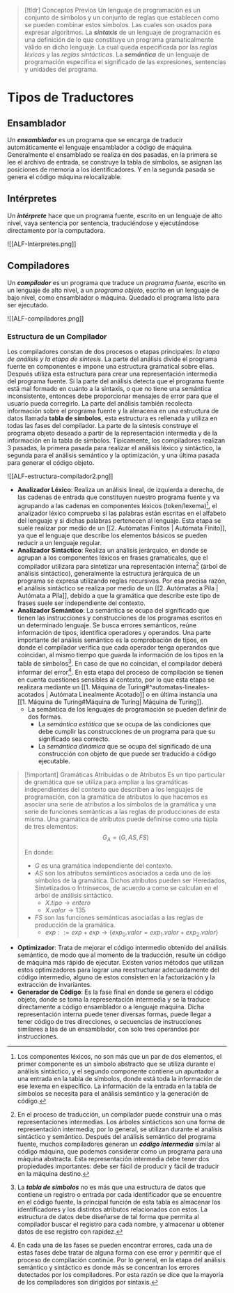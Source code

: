 >[!tldr] Conceptos Previos
>Un lenguaje de programación es un conjunto de símbolos y un conjunto de reglas que establecen como se pueden combinar estos símbolos. Las cuales son usados para expresar algoritmos.
>La ***sintaxis*** de un lenguaje de programación es una definición de lo que constituye un programa gramaticalmente válido en dicho lenguaje. La cual queda especificada por las *reglas léxicas* y las *reglas sintácticas*.
>La ***semántica*** de un lenguaje de programación especifica el significado de las expresiones, sentencias y unidades del programa.

# Tipos de Traductores

## Ensamblador

Un ***ensamblador*** es un programa que se encarga de traducir automáticamente el lenguaje ensamblador a código de máquina. Generalmente el ensamblado se realiza en dos pasadas, en la primera se lee el archivo de entrada, se construye la tabla de símbolos, se asignan las posiciones de memoria a los identificadores. Y en la segunda pasada se genera el código máquina relocalizable.

## Intérpretes

Un ***intérprete*** hace que un programa fuente, escrito en un lenguaje de alto nivel, vaya sentencia por sentencia, traduciéndose y ejecutándose directamente por la computadora.

![[ALF-Interpretes.png]]

## Compiladores

Un ***compilador*** es un programa que traduce un *programa fuente*, escrito en un lenguaje de alto nivel, a un *programa objeto*, escrito en un lenguaje de bajo nivel, como ensamblador o máquina. Quedado el programa listo para ser ejecutado.

![[ALF-compiladores.png]]

### Estructura de un Compilador

Los compiladores constan de dos procesos o etapas principales: *la etapa de análisis y la etapa de síntesis*. La parte del análisis divide el programa fuente en componentes e impone una estructura gramatical sobre ellas. Después utiliza esta estructura para crear una representación intermedia del programa fuente. Si la parte del análisis detecta que el programa fuente está mal formado en cuanto a la sintaxis, o que no tiene una semántica inconsistente, entonces debe proporcionar mensajes de error para que el usuario pueda corregirlo. La parte del análisis también recolecta información sobre el programa fuente y la almacena en una estructura de datos llamada **tabla de símbolos**, esta estructura es rellenada y utiliza en todas las fases del compilador.
La parte de la síntesis construye el programa objeto deseado a partir de la representación intermedia y de la información en la tabla de símbolos.
Típicamente, los compiladores realizan 3 pasadas, la primera pasada para realizar el análisis léxico y sintáctico, la segunda para el análisis semántico y la optimización, y una última pasada para generar el código objeto.

![[ALF-estructura-compilador2.png]]


- **Analizador Léxico**: Realiza un análisis lineal, de izquierda a derecha, de las cadenas de entrada que constituyen nuestro programa fuente y va agrupando a las cadenas en componentes léxicos (token/lexema)[^1], el analizador léxico comprueba si las palabras están escritas en el alfabeto del lenguaje y si dichas palabras pertenecen al lenguaje. Esta etapa se suele realizar por medio de un [[2. Autómatas Finitos | Autómata Finito]], ya que el lenguaje que describe los elementos básicos se pueden reducir a un lenguaje regular.
- **Analizador Sintáctico**: Realiza un análisis jerárquico, en donde se agrupan a los componentes léxicos en frases gramaticales, que el compilador utilizara para sintetizar una representación interna[^2] (árbol de análisis sintáctico), generalmente la estructura jerárquica de un programa se expresa utilizando reglas recursivas. Por esa precisa razón, el análisis sintáctico se realiza por medio de un [[2. Autómatas a Pila | Autómata a Pila]], debido a que la gramática que describe este tipo de frases suele ser independiente del contexto.
- **Analizador Semántico**: La semántica se ocupa del significado que tienen las instrucciones y construcciones de los programas escritos en un determinado lenguaje. Se busca errores semánticos, reúne información de tipos, identifica operadores y operandos. Una parte importante del análisis semántico es la comprobación de tipos, en donde el compilador verifica que cada operador tenga operandos que coincidan, al mismo tiempo que guarda la información de los tipos en la tabla de símbolos[^3]. En caso de que no coincidan, el compilador deberá informar del error[^4]. En esta etapa del proceso de compilación se tienen en cuenta cuestiones sensibles al contexto, por lo que esta etapa se realizara mediante un [[1. Máquina de Turing#^automatas-lineales-acotados | Autómata Linealmente Acotado]] o en última instancia una [[1. Máquina de Turing#Máquina de Turing| Máquina de Turing]].
	- La semántica de los lenguajes de programación se pueden definir de dos formas.
		- La *semántica estática* que se ocupa de las condiciones que debe cumplir las construcciones de un programa para que su significado sea correcto.
		- La *semántica dinámica* que se ocupa del significado de una construcción con objeto de que puede ser traducido a código ejecutable.

>[!important] Gramáticas Atribuidas o de Atributos
>Es un tipo particular de gramática que se utiliza para ampliar a las gramáticas independientes del contexto que describen a los lenguajes de programación, con la gramática de atributos lo que hacemos es asociar una serie de atributos a los símbolos de la gramática y una serie de funciones semánticas a las reglas de producciones de esta misma.
>Una gramática de atributos puede definirse como una túpla de tres elementos:
>$$G_A = (G, AS, FS)$$
>
>En donde:
>- $G$ es una gramática independiente del contexto.
>- $AS$ son los atributos semánticos asociados a cada uno de los símbolos de la gramática. Dichos atributos pueden ser Heredados, Sintetizados o Intrínsecos, de acuerdo a como se calculan en el árbol de análisis sintáctico.
>	- $X.tipo \longrightarrow entero$
>	- $X.valor \longrightarrow 135$
>- $FS$ son las funciones semánticas asociadas a las reglas de producción de la gramática.
>	- $exp ::= exp + exp \longrightarrow \{ exp_0.valor = exp_1.valor + exp_2.valor \}$

- **Optimizador**: Trata de mejorar el código intermedio obtenido del análisis semántico, de modo que al momento de la traducción, resulte un código de máquina más rápido de ejecutar. Existen varios métodos que utilizan estos optimizadores para lograr una reestructurar adecuadamente del código intermedio, alguno de estos consisten en la factorización y la extracción de invariantes.
- **Generador de Código**: Es la fase final en donde se genera el código objeto, donde se toma la representación intermedia y se la traduce directamente a código ensamblador o a lenguaje máquina. Dicha representación interna puede tener diversas formas, puede llegar a tener código de tres direcciones, o secuencias de instrucciones similares a las de un ensamblador, con solo tres operandos por instrucciones. 

[^1]: Los componentes léxicos, no son más que un par de dos elementos, el primer componente es un símbolo abstracto que se utiliza durante el análisis sintáctico, y el segundo componente contiene un apuntador a una entrada en la tabla de símbolos, donde está toda la información de ese lexema en específico. La información de la entrada en la tabla de símbolos se necesita para el análisis semántico y la generación de código.
[^2]: En el proceso de traducción, un compilador puede construir una o más representaciones intermedias. Los árboles sintácticos son una forma de representación intermedia; por lo general, se utilizan durante el análisis sintáctico y semántico. Después del análisis semántico del programa fuente, muchos compiladores generan un ***código intermedia*** similar al código máquina, que podemos considerar como un programa para una máquina abstracta. Esta representación intermedia debe tener dos propiedades importantes: debe ser fácil de producir y fácil de traducir en la máquina destino.
[^3]: La ***tabla de símbolos*** no es más que una estructura de datos que contiene un registro o entrada por cada identificador que se encuentre en el código fuente, la principal función de esta tabla es almacenar los identificadores y los distintos atributos relacionados con estos. La estructura de datos debe diseñarse de tal forma que permita al compilador buscar el registro para cada nombre, y almacenar u obtener datos de ese registro con rapidez.
[^4]: En cada una de las fases se pueden encontrar errores, cada una de estas fases debe tratar de alguna forma con ese error y permitir que el proceso de compilación continúe. Por lo general, en la etapa del análisis semántico y sintáctico es donde más se concentran los errores detectados por los compiladores. Por esta razón se dice que la mayoría de los compiladores son dirigidos por sintaxis.